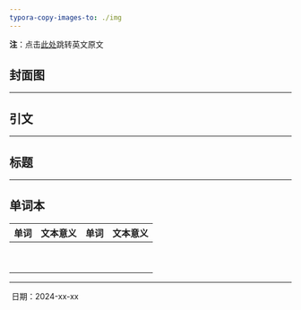 ```yaml
---
typora-copy-images-to: ./img
---
```




**注**：点击<a href="issue_x_en.md">此处</a>跳转英文原文

## 封面图



------



## 引文



------



## 标题



------



## 单词本

|      单词       | 文本意义 |      单词       | 文本意义 |
| :-------------: | :------: | :-------------: | :------: |
| <a href=""></a> |          | <a href=""></a> |          |
| <a href=""></a> |          | <a href=""></a> |          |
| <a href=""></a> |          | <a href=""></a> |          |
| <a href=""></a> |          | <a href=""></a> |          |
| <a href=""></a> |          | <a href=""></a> |          |
| <a href=""></a> |          | <a href=""></a> |          |
| <a href=""></a> |          | <a href=""></a> |          |
| <a href=""></a> |          | <a href=""></a> |          |
| <a href=""></a> |          | <a href=""></a> |          |

------

​							     日期：2024-xx-xx


